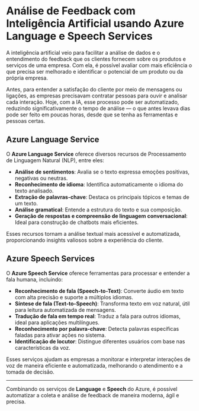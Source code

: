 # Análise de Feedback com Inteligência Artificial usando Azure Language e Speech Services

A inteligência artificial veio para facilitar a análise de dados e o entendimento do feedback que os clientes fornecem sobre os produtos e serviços de uma empresa. Com ela, é possível avaliar com mais eficiência o que precisa ser melhorado e identificar o potencial de um produto ou da própria empresa.

Antes, para entender a satisfação do cliente por meio de mensagens ou ligações, as empresas precisavam contratar pessoas para ouvir e analisar cada interação. Hoje, com a IA, esse processo pode ser automatizado, reduzindo significativamente o tempo de análise — o que antes levava dias pode ser feito em poucas horas, desde que se tenha as ferramentas e pessoas certas.

## Azure Language Service

O **Azure Language Service** oferece diversos recursos de Processamento de Linguagem Natural (NLP), entre eles:

- **Análise de sentimentos**: Avalia se o texto expressa emoções positivas, negativas ou neutras.
- **Reconhecimento de idioma**: Identifica automaticamente o idioma do texto analisado.
- **Extração de palavras-chave**: Destaca os principais tópicos e temas de um texto.
- **Análise gramatical**: Entende a estrutura do texto e sua composição.
- **Geração de respostas e compreensão de linguagem conversacional**: Ideal para construção de chatbots mais eficientes.

Esses recursos tornam a análise textual mais acessível e automatizada, proporcionando insights valiosos sobre a experiência do cliente.

## Azure Speech Services

O **Azure Speech Service** oferece ferramentas para processar e entender a fala humana, incluindo:

- **Reconhecimento de fala (Speech-to-Text)**: Converte áudio em texto com alta precisão e suporte a múltiplos idiomas.
- **Síntese de fala (Text-to-Speech)**: Transforma texto em voz natural, útil para leitura automatizada de mensagens.
- **Tradução de fala em tempo real**: Traduz a fala para outros idiomas, ideal para aplicações multilíngues.
- **Reconhecimento por palavra-chave**: Detecta palavras específicas faladas para ativar ações no sistema.
- **Identificação de locutor**: Distingue diferentes usuários com base nas características da voz.

Esses serviços ajudam as empresas a monitorar e interpretar interações de voz de maneira eficiente e automatizada, melhorando o atendimento e a tomada de decisão.

---

Combinando os serviços de **Language** e **Speech** do Azure, é possível automatizar a coleta e análise de feedback de maneira moderna, ágil e precisa.
